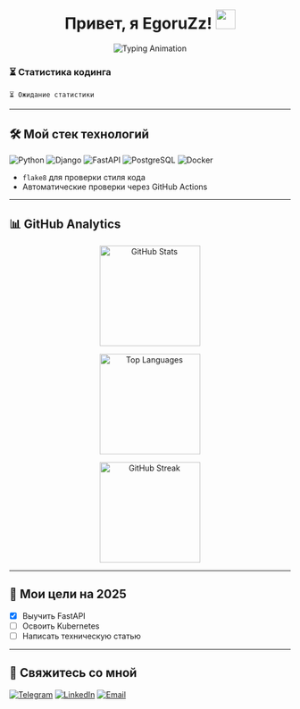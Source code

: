 <h1 align="center"> 
  Привет, я EgoruZz!
  <img src="https://media.giphy.com/media/hvRJCLFzcasrR4ia7z/giphy.gif" width="35px"/>
</h1>

<p align="center">
  <img src="https://readme-typing-svg.demolab.com?font=Fira+Code&size=30&duration=4000&color=62E200&center=true&vCenter=true&width=700&lines=Frontend+Developer+%E2%80%A2+Tech+Writer&pause=0" alt="Typing Animation" />
</p>

### ⏳ Статистика кодинга
```text
⏳ Ожидание статистики
```

---

## 🛠 Мой стек технологий

![Python](https://img.shields.io/badge/-Python-3776AB?logo=python&logoColor=white)
![Django](https://img.shields.io/badge/-Django-092E20?logo=django&logoColor=white)
![FastAPI](https://img.shields.io/badge/-FastAPI-009688?logo=fastapi&logoColor=white)
![PostgreSQL](https://img.shields.io/badge/-PostgreSQL-4169E1?logo=postgresql&logoColor=white)
![Docker](https://img.shields.io/badge/-Docker-2496ED?logo=docker&logoColor=white)

- `flake8` для проверки стиля кода
- Автоматические проверки через GitHub Actions

---

## 📊 GitHub Analytics

<div align="center">
  <!-- Основная статистика с резервными вариантами -->
  <picture>
    <source
      srcset="https://github-readme-stats.vercel.app/api?username=EgoruZz&show_icons=true&theme=highcontrast&random=$(date +%s)"
      media="(prefers-color-scheme: dark)"
    />
    <source
      srcset="https://github-readme-stats.vercel.app/api?username=EgoruZz&show_icons=true&random=$(date +%s)"
      media="(prefers-color-scheme: light), (prefers-color-scheme: no-preference)"
    />
    <img src="https://github-readme-stats.vercel.app/api?username=EgoruZz&show_icons=true&random=$(date +%s)" alt="GitHub Stats" height="180em" />
  </picture>

  <!-- Топ языков с fallback -->
  <img 
    src="https://github-readme-stats.vercel.app/api/top-langs/?username=EgoruZz&layout=compact&theme=highcontrast&hide=html,css&random=$(date +%s)" 
    onerror="this.onerror=null;this.src='https://github-profile-summary-cards.vercel.app/api/cards/repos-per-language?username=EgoruZz&theme=github_dark&random=$(date +%s)';" 
    height="180em" 
    alt="Top Languages"
  />

  <!-- Streak stats -->
  <img
    src="https://streak-stats.demolab.com?user=EgoruZz&theme=highcontrast&random=$(date +%s)"
    onerror="this.onerror=null;this.src='https://github-readme-activity-graph.vercel.app/graph?username=EgoruZz&theme=github';"
    height="180em"
    alt="GitHub Streak"
  />
</div>

---

## 🎯 Мои цели на 2025
- [x] Выучить FastAPI
- [ ] Освоить Kubernetes
- [ ] Написать техническую статью

---

## 🤝 Свяжитесь со мной
[![Telegram](https://img.shields.io/badge/Telegram-@ваш_ник-26A5E4?logo=telegram)](https://t.me/your_username)
[![LinkedIn](https://img.shields.io/badge/LinkedIn-Ваше_Имя-0A66C2?logo=linkedin)](https://linkedin.com/in/your_username)
[![Email](https://img.shields.io/badge/Email-ваш@email.com-EA4335?logo=gmail)](mailto:ваш@email.com)
